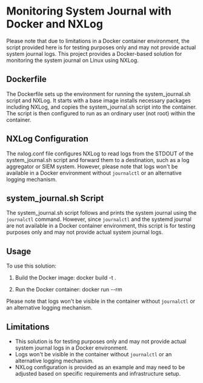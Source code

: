 # Monitoring System Journal with Docker and NXLog

Please note that due to limitations in a Docker container environment, the script provided here is for testing purposes only and may not provide actual system journal logs.
This project provides a Docker-based solution for monitoring the system journal on Linux using NXLog. 

## Dockerfile

The Dockerfile sets up the environment for running the system_journal.sh script and NXLog. It starts with a base image installs necessary packages including NXLog, and copies the system_journal.sh script into the container. The script is then configured to run as an ordinary user (not root) within the container.

## NXLog Configuration

The nxlog.conf file configures NXLog to read logs from the STDOUT of the system_journal.sh script and forward them to a destination, such as a log aggregator or SIEM system. However, please note that logs won't be available in a Docker environment without `journalctl` or an alternative logging mechanism.

## system_journal.sh Script

The system_journal.sh script follows and prints the system journal using the `journalctl` command. However, since `journalctl` and the systemd journal are not available in a Docker container environment, this script is for testing purposes only and may not provide actual system journal logs.

## Usage

To use this solution:

1. Build the Docker image:
docker build -t <name> .

2. Run the Docker container:
docker run --rm <name>


Please note that logs won't be visible in the container without `journalctl` or an alternative logging mechanism.

## Limitations

- This solution is for testing purposes only and may not provide actual system journal logs in a Docker environment.
- Logs won't be visible in the container without `journalctl` or an alternative logging mechanism.
- NXLog configuration is provided as an example and may need to be adjusted based on specific requirements and infrastructure setup.
